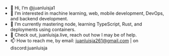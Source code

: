 - 👋  Hi, I’m @juanluisja1
- 👀  I’m interested in machine learning, web, mobile development, DevOps, and backend development.
- 🌱  I’m currently mastering node, learning TypeScript, Rust, and deployments using containers.
- 💞️  Check out, juanluisja.live, reach out how I may be of help.
- 📫  How to reach me, by email: juanluisja261@gmail.com | on discord:juanluisja 

<!---
juanluisja1/juanluisja1 is a ✨ special ✨ repository because its `README.md` (this file) appears on your GitHub profile.
You can click the Preview link to take a look at your changes.
--->

